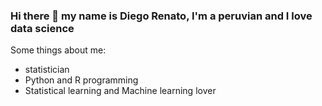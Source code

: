 ### Hi there 👋 my name is Diego Renato, I'm a peruvian and I love data science
Some things about me:
* statistician
* Python and R programming
* Statistical learning and Machine learning lover



